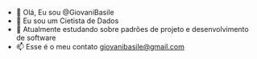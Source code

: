 - 👋 Olá, Eu sou @GiovaniBasile
- 👀 Eu sou um Cietista de Dados
- 🌱 Atualmente estudando sobre padrões de projeto e desenvolvimento de software
- 📫 Esse é o meu contato giovanibasile@gmail.com
